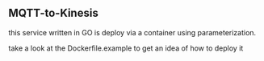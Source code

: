 ## MQTT-to-Kinesis

this service written in GO is deploy via a container using parameterization.

take a look at the Dockerfile.example to get an idea of how to deploy it